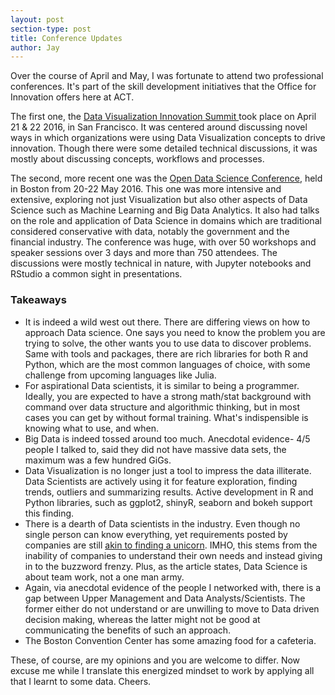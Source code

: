 ```yaml
---
layout: post
section-type: post
title: Conference Updates
author: Jay
---
```

<p>
Over the course of April and May, I was fortunate to attend two professional conferences. It's part of the skill development initiatives that the Office for Innovation offers here at ACT.</p>
<p>
The first one, the <a href="https://theinnovationenterprise.com/summits/data-visualization-innovation-summit-san-francisco-2016">Data Visualization Innovation Summit </a> took place on April 21 & 22 2016, in San Francisco. It was centered around discussing novel ways in which organizations were using Data Visualization concepts to drive innovation. Though there were some detailed technical discussions, it was mostly about discussing concepts, workflows and processes.
</p><p>
The second, more recent one was the <a href="http://www.odsc.com/boston">Open Data Science Conference</a>, held in Boston from 20-22 May 2016. This one was more intensive and extensive, exploring not just Visualization but also other aspects of Data Science such as Machine Learning and Big Data Analytics. It also had talks on the role and application of Data Science in domains which are traditional considered conservative with data, notably the government and the financial industry.
The conference was huge, with over 50 workshops and speaker sessions over 3 days and more than 750 attendees. The discussions were mostly technical in nature, with Jupyter notebooks and RStudio a common sight in presentations.
</p>
<h3> Takeaways </h3>
<ul>
	<li>It is indeed a wild west out there. There are differing views on how to approach Data science. One says you need to know the problem you are trying to solve, the other wants you to use data to discover problems. Same with tools and packages, there are rich libraries for both R and Python, which are the most common languages of choice, with some challenge from upcoming languages like Julia. </li>
	<li>
	For aspirational Data scientists, it is similar to being a programmer.
	Ideally, you are expected to have a strong math/stat background with command over data structure and algorithmic thinking, but in most cases you can get by without formal training. What's indispensible is knowing what to use, and when.
	</li>
	<li>
	Big Data is indeed tossed around too much. Anecdotal evidence- 4/5 people I talked to, said they did not have massive data sets, the maximum was a few hundred GiGs.
	</li>
	<li>
	Data Visualization is no longer just a tool to impress the data illiterate. Data Scientists are actively using it for feature exploration, finding trends, outliers and summarizing results.
	Active development in R and Python libraries, such as ggplot2, shinyR, seaborn and bokeh support this finding.
	</li>
	<li>
	There is a dearth of Data scientists in the industry. Even though no single person can know everything, yet requirements posted by companies are still <a href="http://insidebigdata.com/2014/01/09/data-science-found-unicorn-yet/">akin to finding a unicorn</a>. IMHO, this stems from the inability of companies to understand their own needs and instead giving in to the buzzword frenzy. Plus, as the article states, Data Science is about team work, not a one man army.
	</li>
	<li>
	Again, via anecdotal evidence of the people I networked with, there is a gap between Upper Management and Data Analysts/Scientists. The former either do not understand or are unwilling to move to Data driven decision making, whereas the latter might not be good at communicating the benefits of such an approach.
	</li>
	<li>
	The Boston Convention Center has some amazing food for a cafeteria.
	</li>

</ul>
<p>These, of course, are my opinions and you are welcome to differ.
	Now excuse me while I translate this energized mindset to work by applying all that I learnt to some data.
	Cheers.</p>
